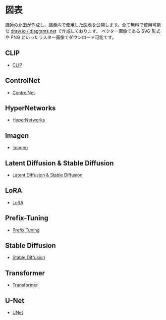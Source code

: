 # 図表

講師の北田が作成し、講義内で使用した図表を公開します。全て無料で使用可能な [draw.io / diagrams.net](https://www.drawio.com/) で作成しております。
ベクター画像である SVG 形式や PNG といったラスター画像でダウンロード可能です。

## CLIP

- [CLIP](https://app.diagrams.net/#Uhttps%3A%2F%2Fraw.githubusercontent.com%2Fshunk031%2Fcoloso-python-diffusion-models%2Fmain%2Fmaterials%2Ffigures%2Fdrawio%2Fclip.drawio)

## ControlNet

- [ControlNet](https://app.diagrams.net/#Uhttps%3A%2F%2Fraw.githubusercontent.com%2Fshunk031%2Fcoloso-python-diffusion-models%2Fmain%2Fmaterials%2Ffigures%2Fdrawio%2Fcontrolnet.drawio)

## HyperNetworks

- [HyperNetworks](https://app.diagrams.net/#Uhttps%3A%2F%2Fraw.githubusercontent.com%2Fshunk031%2Fcoloso-python-diffusion-models%2Fmain%2Fmaterials%2Ffigures%2Fdrawio%2Fhypernetworks.drawio)

## Imagen

- [Imagen](https://app.diagrams.net/#Uhttps%3A%2F%2Fraw.githubusercontent.com%2Fshunk031%2Fcoloso-python-diffusion-models%2Fmain%2Fmaterials%2Ffigures%2Fdrawio%2Fimagen.drawio)

## Latent Diffusion & Stable Diffusion

- [Latent Diffusion & Stable Diffusion](https://app.diagrams.net/#Uhttps%3A%2F%2Fraw.githubusercontent.com%2Fshunk031%2Fcoloso-python-diffusion-models%2Fmain%2Fmaterials%2Ffigures%2Fdrawio%2Flatent-diffusion_stable-diffusion.drawio)

## LoRA

- [LoRA](https://app.diagrams.net/#Uhttps%3A%2F%2Fraw.githubusercontent.com%2Fshunk031%2Fcoloso-python-diffusion-models%2Fmain%2Fmaterials%2Ffigures%2Fdrawio%2FLoRA.drawio)

## Prefix-Tuning

- [Prefix Tuning](https://app.diagrams.net/#Uhttps%3A%2F%2Fraw.githubusercontent.com%2Fshunk031%2Fcoloso-python-diffusion-models%2Fmain%2Fmaterials%2Ffigures%2Fdrawio%2Fprefix-tuning.drawio)

## Stable Diffusion

- [Stable Diffusion](https://app.diagrams.net/#Uhttps%3A%2F%2Fraw.githubusercontent.com%2Fshunk031%2Fcoloso-python-diffusion-models%2Fmain%2Fmaterials%2Ffigures%2Fdrawio%2Fstable-diffusion.drawio)

## Transformer

- [Transformer](https://app.diagrams.net/#Uhttps%3A%2F%2Fraw.githubusercontent.com%2Fshunk031%2Fcoloso-python-diffusion-models%2Fmain%2Fmaterials%2Ffigures%2Fdrawio%2Ftransformer_architecture.drawio)

## U-Net

- [UNet](https://app.diagrams.net/#Uhttps%3A%2F%2Fraw.githubusercontent.com%2Fshunk031%2Fcoloso-python-diffusion-models%2Fmain%2Fmaterials%2Ffigures%2Fdrawio%2Fu-net.drawio)
